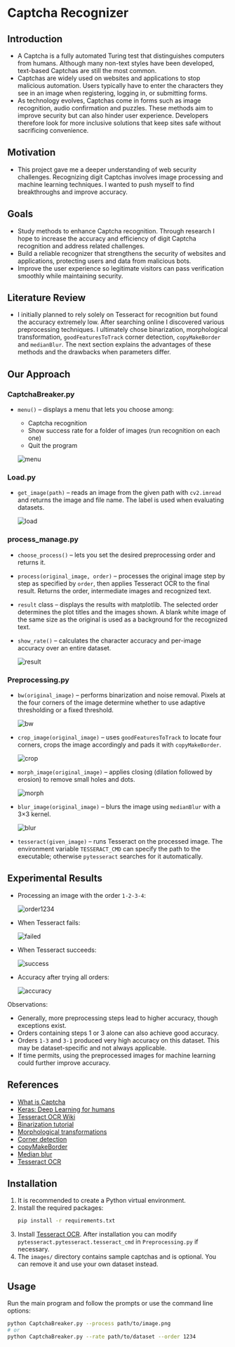 # Captcha Recognizer

## Introduction

- A Captcha is a fully automated Turing test that distinguishes computers from humans. Although many non-text styles have been developed, text-based Captchas are still the most common.
- Captchas are widely used on websites and applications to stop malicious automation. Users typically have to enter the characters they see in an image when registering, logging in, or submitting forms.
- As technology evolves, Captchas come in forms such as image recognition, audio confirmation and puzzles. These methods aim to improve security but can also hinder user experience. Developers therefore look for more inclusive solutions that keep sites safe without sacrificing convenience.

## Motivation

- This project gave me a deeper understanding of web security challenges. Recognizing digit Captchas involves image processing and machine learning techniques. I wanted to push myself to find breakthroughs and improve accuracy.

## Goals

- Study methods to enhance Captcha recognition. Through research I hope to increase the accuracy and efficiency of digit Captcha recognition and address related challenges.
- Build a reliable recognizer that strengthens the security of websites and applications, protecting users and data from malicious bots.
- Improve the user experience so legitimate visitors can pass verification smoothly while maintaining security.

## Literature Review

- I initially planned to rely solely on Tesseract for recognition but found the accuracy extremely low. After searching online I discovered various preprocessing techniques. I ultimately chose binarization, morphological transformation, `goodFeaturesToTrack` corner detection, `copyMakeBorder` and `medianBlur`. The next section explains the advantages of these methods and the drawbacks when parameters differ.

## Our Approach

### CaptchaBreaker.py

- `menu()` – displays a menu that lets you choose among:
  - Captcha recognition
  - Show success rate for a folder of images (run recognition on each one)
  - Quit the program
  
  ![menu](https://github.com/lukeyu1025/CaptchaReader/assets/74660025/1ed8e644-86ca-4b1e-885a-39cd4f6fca0a)

### Load.py

- `get_image(path)` – reads an image from the given path with `cv2.imread` and returns the image and file name. The label is used when evaluating datasets.

  ![load](https://github.com/lukeyu1025/CaptchaReader/assets/74660025/d8511582-5c29-4ac9-9ba0-110f9b9a4711)

### process_manage.py

- `choose_process()` – lets you set the desired preprocessing order and returns it.
- `process(original_image, order)` – processes the original image step by step as specified by `order`, then applies Tesseract OCR to the final result. Returns the order, intermediate images and recognized text.
- `result` class – displays the results with matplotlib. The selected order determines the plot titles and the images shown. A blank white image of the same size as the original is used as a background for the recognized text.
- `show_rate()` – calculates the character accuracy and per-image accuracy over an entire dataset.

  ![result](https://github.com/lukeyu1025/CaptchaReader/assets/74660025/e6b996d5-cee7-4a47-9507-70c61cc174b7)

### Preprocessing.py

- `bw(original_image)` – performs binarization and noise removal. Pixels at the four corners of the image determine whether to use adaptive thresholding or a fixed threshold.

  ![bw](https://github.com/lukeyu1025/CaptchaReader/assets/74660025/ed6531c8-ad9c-4f45-952a-453eb99335d4)

- `crop_image(original_image)` – uses `goodFeaturesToTrack` to locate four corners, crops the image accordingly and pads it with `copyMakeBorder`.

  ![crop](https://github.com/lukeyu1025/CaptchaReader/assets/74660025/380df829-9371-4ac5-a672-13f35d3a096b)

- `morph_image(original_image)` – applies closing (dilation followed by erosion) to remove small holes and dots.

  ![morph](https://github.com/lukeyu1025/CaptchaReader/assets/74660025/1ee6e7eb-f065-43dd-baa5-0d9d077c4373)

- `blur_image(original_image)` – blurs the image using `medianBlur` with a 3×3 kernel.

  ![blur](https://github.com/lukeyu1025/CaptchaReader/assets/74660025/0cbf13b9-442d-4de0-8122-fc8cb77b4ee1)

- `tesseract(given_image)` – runs Tesseract on the processed image. The environment variable `TESSERACT_CMD` can specify the path to the executable; otherwise `pytesseract` searches for it automatically.

## Experimental Results

- Processing an image with the order `1-2-3-4`:

  ![order1234](https://github.com/lukeyu1025/CaptchaReader/assets/74660025/44e54142-1f67-416c-adfd-3c59d57c153d)

- When Tesseract fails:

  ![failed](https://github.com/lukeyu1025/CaptchaReader/assets/74660025/877af4ba-68ca-42f5-9b94-94a76810ec05)

- When Tesseract succeeds:

  ![success](https://github.com/lukeyu1025/CaptchaReader/assets/74660025/9616f533-fae7-4279-9ed7-7615839cfb53)

- Accuracy after trying all orders:

  ![accuracy](https://github.com/lukeyu1025/CaptchaReader/assets/74660025/080f3b41-bf3b-4372-9e3a-bdd5d5bfc5c4)

Observations:

- Generally, more preprocessing steps lead to higher accuracy, though exceptions exist.
- Orders containing steps 1 or 3 alone can also achieve good accuracy.
- Orders `1-3` and `3-1` produced very high accuracy on this dataset. This may be dataset-specific and not always applicable.
- If time permits, using the preprocessed images for machine learning could further improve accuracy.

## References

- [What is Captcha](https://zh.wikipedia.org/zh-tw/%E9%AA%8C%E8%AF%81%E7%A0%81)
- [Keras: Deep Learning for humans](https://keras.io/)
- [Tesseract OCR Wiki](https://github.com/UB-Mannheim/tesseract/wiki)
- [Binarization tutorial](https://steam.oxxostudio.tw/category/python/ai/opencv-threshold.html)
- [Morphological transformations](https://blog.csdn.net/qq_36560894/article/details/107667211)
- [Corner detection](https://blog.csdn.net/guduruyu/article/details/69537083)
- [copyMakeBorder](https://blog.csdn.net/qq_36560894/article/details/105416273)
- [Median blur](https://blog.csdn.net/A_Z666666/article/details/81324288)
- [Tesseract OCR](https://github.com/tesseract-ocr/tesseract)

## Installation
1. It is recommended to create a Python virtual environment.
2. Install the required packages:
   ```bash
   pip install -r requirements.txt
   ```
3. Install [Tesseract OCR](https://github.com/tesseract-ocr/tesseract). After installation you can modify `pytesseract.pytesseract.tesseract_cmd` in `Preprocessing.py` if necessary.
4. The `images/` directory contains sample captchas and is optional. You can remove it and use your own dataset instead.

## Usage
Run the main program and follow the prompts or use the command line options:

```bash
python CaptchaBreaker.py --process path/to/image.png
# or
python CaptchaBreaker.py --rate path/to/dataset --order 1234
```
